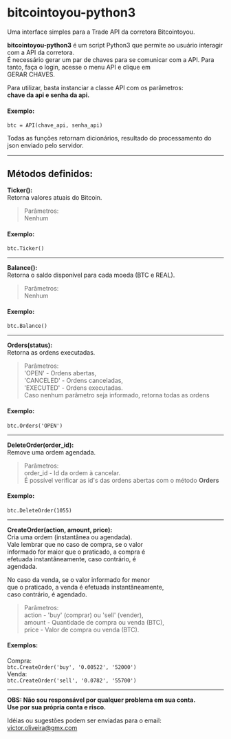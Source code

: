 # bitcointoyou-python3
Uma interface simples para a Trade API da corretora Bitcointoyou.<br />

**bitcointoyou-python3** é um script Python3 que permite ao usuário interagir com a API da corretora.<br />
É necessário gerar um par de chaves para se comunicar com a API. Para tanto, faça o login, acesse o menu API e clique em <br />GERAR CHAVES.

Para utilizar, basta instanciar a classe API com os parâmetros:<br />
**chave da api e senha da api.**<br />

#### Exemplo:<br />
`btc = API(chave_api, senha_api)`<br />

Todas as funções retornam dicionários, resultado do processamento do<br />
json enviado pelo servidor.<br />

***

## Métodos definidos:<br />

**Ticker():**<br />
Retorna valores atuais do Bitcoin.<br />
> Parâmetros:<br />
> Nenhum<br />

#### Exemplo:<br />
`btc.Ticker()`<br />

***

**Balance():**<br />
Retorna o saldo disponível para cada moeda (BTC e REAL).<br />
> Parâmetros:<br />
> Nenhum<br />

#### Exemplo:<br />
`btc.Balance()`<br />

***

**Orders(status):**<br />
Retorna as ordens executadas.<br />
> Parâmetros:<br />
> 'OPEN' - Ordens abertas,<br />
> 'CANCELED' - Ordens canceladas,<br />
> 'EXECUTED' - Ordens executadas.<br />
> Caso nenhum parâmetro seja informado, retorna todas as ordens

#### Exemplo:<br />
`btc.Orders('OPEN')`<br />

***

**DeleteOrder(order_id):**<br />
Remove uma ordem agendada.<br />
> Parâmetros:<br />
> order_id - Id da ordem à cancelar.<br />
> É possível verificar as id's das ordens abertas com o método **Orders**

#### Exemplo:<br />
`btc.DeleteOrder(1055)`

***

**CreateOrder(action, amount, price):**<br />
Cria uma ordem (instantânea ou agendada).<br />
Vale lembrar que no caso de compra, se o valor<br />
informado for maior que o praticado, a compra é<br />
efetuada instantâneamente, caso contrário, é<br />
agendada.<br />
        
No caso da venda, se o valor informado for menor<br />
que o praticado, a venda é efetuada instantâneamente,<br />
caso contrário, é agendado.<br />
> Parâmetros:<br />
> action - 'buy' (comprar) ou 'sell' (vender),<br />
> amount - Quantidade de compra ou venda (BTC),<br />
> price - Valor de compra ou venda (BTC).<br />

#### Exemplos:<br />
Compra:<br />
`btc.CreateOrder('buy', '0.00522', '52000')`<br />
Venda:<br />
`btc.CreateOrder('sell', '0.0782', '55700')`<br />

***

**OBS: Não sou responsável por qualquer problema em sua conta.<br />
Use por sua própria conta e risco.**<br />

Idéias ou sugestões podem ser enviadas para o email: victor.oliveira@gmx.com<br />
